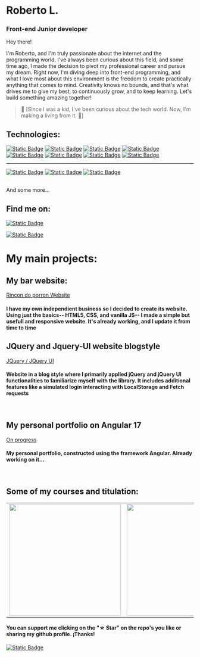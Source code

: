 # Roberto L.
 
### Front-end Junior developer




Hey there!

I'm Roberto, and I'm truly passionate about the internet and the programming world. I've always been curious about this field, and some time ago, I made the decision to pivot my professional career and pursue my dream. Right now, I'm diving deep into front-end programming, and what I love most about this environment is the freedom to create practically anything that comes to mind. Creativity knows no bounds, and that's what drives me to give my best, to continuously grow, and to keep learning. Let's build something amazing together!

> 👥 [Since I was a kid, I've been curious about the tech world. Now, I'm making a living from it. 🤍]

## Technologies:

[![Static Badge](https://img.shields.io/badge/HTML5-orange?style=flat&logo=Html5&logoColor=orange&labelColor=white)](#)
[![Static Badge](https://img.shields.io/badge/CSS-blue?style=flat&logo=CSS3&logoColor=blue&labelColor=white)](#)
[![Static Badge](https://img.shields.io/badge/JavaScript-yellow?style=flat&logo=JavaScript&logoColor=yellow&labelColor=white)](#)
[![Static Badge](https://img.shields.io/badge/JQuery-white?style=flat&logo=JQuery&logoColor=%237ACEF4&labelColor=white&color=%237ACEF4)](#)
[![Static Badge](https://img.shields.io/badge/TypeScript-white?style=flat&logo=TypeScript&logoColor=%09%23007acc&labelColor=white&color=%23007acc)](#)
[![Static Badge](https://img.shields.io/badge/Angular-white?style=flat&logo=Angular&logoColor=%23c3002f&labelColor=white&color=%23c3002f)](#)
[![Static Badge](https://img.shields.io/badge/Git-white?style=flat&logo=Git&logoColor=%23F1502F&labelColor=white&color=%23F1502F)](#)
[![Static Badge](https://img.shields.io/badge/GitHub-white?style=flat&logo=GitHub&logoColor=%23171515&labelColor=white&color=%23171515)](#)

<hr>

[![Static Badge](https://img.shields.io/badge/Adobe%20Package-white?style=flat&logo=Adobe&logoColor=%23FF0000&labelColor=white&color=%23FF0000)](#)
[![Static Badge](https://img.shields.io/badge/Photoshop-white?style=flat&logo=Adobe%20Photoshop&logoColor=%23000080&labelColor=white&color=%23000080)](#)
[![Static Badge](https://img.shields.io/badge/Canva-white?style=flat&logo=Canva&logoColor=%2320C4CB&labelColor=white&color=%2320C4CB)](#)

</br>
And some more...

## Find me on:

[![Static Badge](https://img.shields.io/badge/Roberto%20L-blue?style=flat&logo=LinkedIn&logoColor=blue&labelColor=white)](https://www.linkedin.com/in/roberto-l)

[![Static Badge](https://img.shields.io/badge/Gmail-yellow?style=flat&logo=Gmail&logoColor=red&labelColor=white&color=yellow)](#)






# My main projects:

## My bar website:

[Rincon do porron Website](https://rlg94.github.io/Complete-bar-Website/)

#### I have my own independient business so I decided to create its website. Using just the basics-- HTML5, CSS, and vanilla JS-- I made a simple but usefull and responsive website. It's already working, and I update it from time to time

## JQuery and Jquery-UI website blogstyle
[JQuery / JQuery UI](https://rlg94.github.io/Web-JQuery/)

#### Website in a blog style where I primarily applied jQuery and jQuery UI functionalities to familiarize myself with the library. It includes additional features like a simulated login interacting with LocalStorage and Fetch requests
<br>

## My personal portfolio on Angular 17 
[On progress](#)

#### My personal portfolio, constructed using the framework Angular. Already working on it...
<br>




## Some of my courses and titulation:

<table style="width:100%">
<tr>
<td>
<a href="#">
<img src="https://i.imgur.com/lQs9IXw.png" width="300" height="auto">
</a>
</td>
<td>
<a href="#">
<img src="https://i.imgur.com/eGo5UT7.png"  width="300" height="auto">
</a>
</td>
</tr>
</table>



#### You can support me clicking on the  "☆ Star" on the repo's you like or sharing my github profile. ¡Thanks!

[![Static Badge](https://img.shields.io/badge/GITHUB-black?style=plastic&logo=GitHub&logoColor=black&labelColor=white)
](https://github.com/RLG94)




